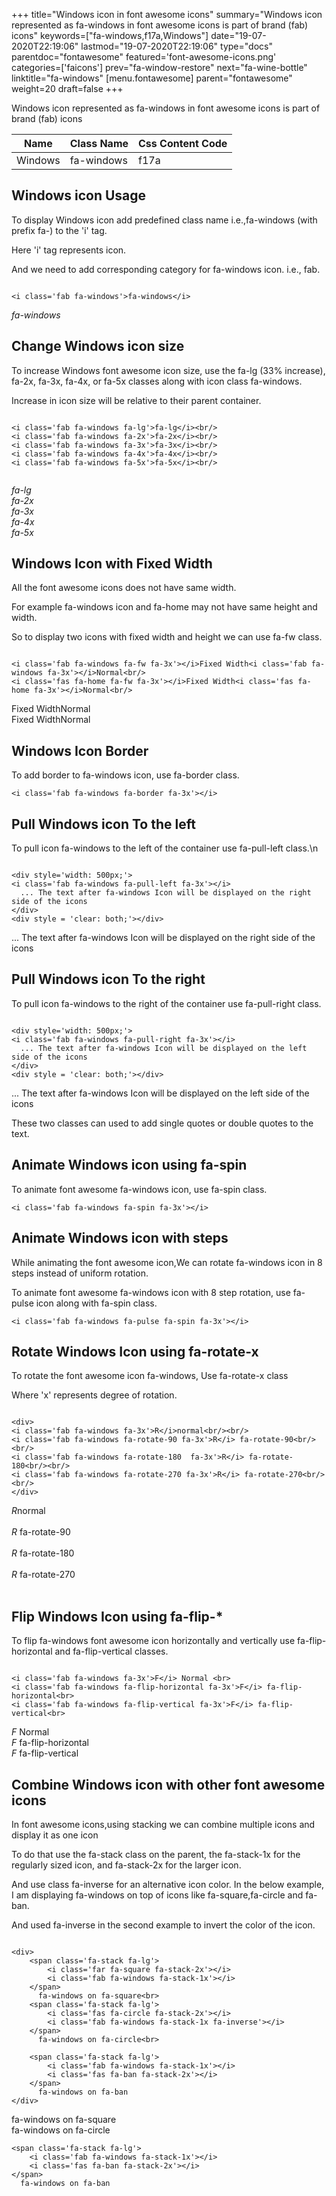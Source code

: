 +++
title="Windows icon in font awesome icons"
summary="Windows icon represented as fa-windows in font awesome icons is part of brand (fab) icons"
keywords=["fa-windows,f17a,Windows"]
date="19-07-2020T22:19:06"
lastmod="19-07-2020T22:19:06"
type="docs"
parentdoc="fontawesome"
featured='font-awesome-icons.png'
categories=['faicons']
prev="fa-window-restore"
next="fa-wine-bottle"
linktitle="fa-windows"
[menu.fontawesome]
parent="fontawesome"
weight=20
draft=false
+++


Windows icon represented as fa-windows in font awesome icons is part of brand (fab) icons

<div class='table-responsive'><table class='table'><thead><tr><th>Name</th><th>Class Name</th><th>Css Content Code</th></tr></thead><tbody><tr><td>Windows</td><td>fa-windows</td><td>f17a</td></tr></tbody></table></div>



## Windows icon Usage

To display Windows icon add predefined class name i.e.,fa-windows (with prefix fa-) to the 'i' tag.

Here 'i' tag represents icon.

And we need to add corresponding category for fa-windows icon. i.e., fab.


```

<i class='fab fa-windows'>fa-windows</i>
```

<i class='fab fa-windows'>fa-windows</i>




## Change Windows icon size
To increase Windows font awesome icon size, use the fa-lg (33% increase), fa-2x, fa-3x, fa-4x, or fa-5x classes along with icon class fa-windows.

Increase in icon size will be relative to their parent container. 

```

<i class='fab fa-windows fa-lg'>fa-lg</i><br/>
<i class='fab fa-windows fa-2x'>fa-2x</i><br/>
<i class='fab fa-windows fa-3x'>fa-3x</i><br/>
<i class='fab fa-windows fa-4x'>fa-4x</i><br/>
<i class='fab fa-windows fa-5x'>fa-5x</i><br/>
            
```

<i class='fab fa-windows fa-lg'>fa-lg</i><br/>
<i class='fab fa-windows fa-2x'>fa-2x</i><br/>
<i class='fab fa-windows fa-3x'>fa-3x</i><br/>
<i class='fab fa-windows fa-4x'>fa-4x</i><br/>
<i class='fab fa-windows fa-5x'>fa-5x</i><br/>
            



## Windows Icon with Fixed Width 

All the font awesome icons does not have same width.

For example fa-windows icon and fa-home may not have same height and width.

So to display two icons with fixed width and height we can use fa-fw class.


```

<i class='fab fa-windows fa-fw fa-3x'></i>Fixed Width<i class='fab fa-windows fa-3x'></i>Normal<br/>
<i class='fas fa-home fa-fw fa-3x'></i>Fixed Width<i class='fas fa-home fa-3x'></i>Normal<br/>
```

<i class='fab fa-windows fa-fw fa-3x'></i>Fixed Width<i class='fab fa-windows fa-3x'></i>Normal<br/>
<i class='fas fa-home fa-fw fa-3x'></i>Fixed Width<i class='fas fa-home fa-3x'></i>Normal<br/>



## Windows Icon Border 

To add border to fa-windows icon, use fa-border class.


```
<i class='fab fa-windows fa-border fa-3x'></i>

```
<i class='fab fa-windows fa-border fa-3x'></i>





## Pull Windows icon To the left

To pull icon fa-windows to the left of the container use fa-pull-left class.\n

```

<div style='width: 500px;'>
<i class='fab fa-windows fa-pull-left fa-3x'></i>
  ... The text after fa-windows Icon will be displayed on the right side of the icons
</div>
<div style = 'clear: both;'></div>
```

<div style='width: 500px;'>
<i class='fab fa-windows fa-pull-left fa-3x'></i>
  ... The text after fa-windows Icon will be displayed on the right side of the icons
</div>
<div style = 'clear: both;'></div>




## Pull Windows icon To the right
To pull icon fa-windows to the right of the container use fa-pull-right class.

```

<div style='width: 500px;'>
<i class='fab fa-windows fa-pull-right fa-3x'></i>
  ... The text after fa-windows Icon will be displayed on the left side of the icons
</div>
<div style = 'clear: both;'></div>
```

<div style='width: 500px;'>
<i class='fab fa-windows fa-pull-right fa-3x'></i>
  ... The text after fa-windows Icon will be displayed on the left side of the icons
</div>
<div style = 'clear: both;'></div>

These two classes can used to add single quotes or double quotes to the text.


## Animate Windows icon using fa-spin
To animate font awesome fa-windows icon, use fa-spin class.

```
<i class='fab fa-windows fa-spin fa-3x'></i>
```
<i class='fab fa-windows fa-spin fa-3x'></i>




## Animate Windows icon with steps
While animating the font awesome icon,We can rotate fa-windows icon in 8 steps instead of uniform rotation.

To animate font awesome fa-windows icon with 8 step rotation, use fa-pulse icon along with fa-spin class.


```
<i class='fab fa-windows fa-pulse fa-spin fa-3x'></i>

```
<i class='fab fa-windows fa-pulse fa-spin fa-3x'></i>





## Rotate Windows Icon using fa-rotate-x
To rotate the font awesome icon fa-windows, Use fa-rotate-x class

Where 'x' represents degree of rotation.


```

<div>
<i class='fab fa-windows fa-3x'>R</i>normal<br/><br/>
<i class='fab fa-windows fa-rotate-90 fa-3x'>R</i> fa-rotate-90<br/><br/> 
<i class='fab fa-windows fa-rotate-180  fa-3x'>R</i> fa-rotate-180<br/><br/> 
<i class='fab fa-windows fa-rotate-270 fa-3x'>R</i> fa-rotate-270<br/><br/>
</div>
```

<div>
<i class='fab fa-windows fa-3x'>R</i>normal<br/><br/>
<i class='fab fa-windows fa-rotate-90 fa-3x'>R</i> fa-rotate-90<br/><br/> 
<i class='fab fa-windows fa-rotate-180  fa-3x'>R</i> fa-rotate-180<br/><br/> 
<i class='fab fa-windows fa-rotate-270 fa-3x'>R</i> fa-rotate-270<br/><br/>
</div>




## Flip Windows Icon using fa-flip-*
To flip fa-windows font awesome icon horizontally and vertically use fa-flip-horizontal and fa-flip-vertical classes. 

```

<i class='fab fa-windows fa-3x'>F</i> Normal <br>
<i class='fab fa-windows fa-flip-horizontal fa-3x'>F</i> fa-flip-horizontal<br>
<i class='fab fa-windows fa-flip-vertical fa-3x'>F</i> fa-flip-vertical<br>
```

<i class='fab fa-windows fa-3x'>F</i> Normal <br>
<i class='fab fa-windows fa-flip-horizontal fa-3x'>F</i> fa-flip-horizontal<br>
<i class='fab fa-windows fa-flip-vertical fa-3x'>F</i> fa-flip-vertical<br>




## Combine Windows icon with other font awesome icons
In font awesome icons,using stacking we can combine multiple icons and display it as one icon 

To do that use the fa-stack class on the parent, the fa-stack-1x for the regularly sized icon, and fa-stack-2x for the larger icon.

And use class fa-inverse for an alternative icon color. 
In the below example, I am displaying fa-windows on top of icons like fa-square,fa-circle and fa-ban.

And used fa-inverse in the second example to invert the color of the icon.

```

<div>
    <span class='fa-stack fa-lg'>
        <i class='far fa-square fa-stack-2x'></i>
        <i class='fab fa-windows fa-stack-1x'></i>
    </span>
      fa-windows on fa-square<br>
    <span class='fa-stack fa-lg'>
        <i class='fas fa-circle fa-stack-2x'></i>
        <i class='fab fa-windows fa-stack-1x fa-inverse'></i>
    </span>
      fa-windows on fa-circle<br>

    <span class='fa-stack fa-lg'>
        <i class='fab fa-windows fa-stack-1x'></i>
        <i class='fas fa-ban fa-stack-2x'></i>
    </span>
      fa-windows on fa-ban
</div>
```

<div>
    <span class='fa-stack fa-lg'>
        <i class='far fa-square fa-stack-2x'></i>
        <i class='fab fa-windows fa-stack-1x'></i>
    </span>
      fa-windows on fa-square<br>
    <span class='fa-stack fa-lg'>
        <i class='fas fa-circle fa-stack-2x'></i>
        <i class='fab fa-windows fa-stack-1x fa-inverse'></i>
    </span>
      fa-windows on fa-circle<br>

    <span class='fa-stack fa-lg'>
        <i class='fab fa-windows fa-stack-1x'></i>
        <i class='fas fa-ban fa-stack-2x'></i>
    </span>
      fa-windows on fa-ban
</div>






